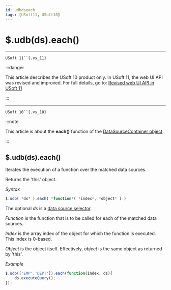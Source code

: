 ```yaml
---
id: udbdseach
tags: [USoft11, USoft10]
---
```

# $.udb(ds).each()



----

`USoft 11``{.vs_11}`


:::danger

This article describes the USoft 10 product only.
In USoft 11, the web UI API was revised and improved. For full details, go to:
[Revised web UI API in USoft 11](/Web_and_app_UIs/UDB_udb/Revised_web_UI_API_in_USoft_11.md)

:::

----

`USoft 10``{.vs_10}`


:::note

This article is about the **each()** function of the [DataSourceContainer object](/Web_and_app_UIs/UDB_DataSourceContainer).

:::

## **$.udb(ds).each()**

Iterates the execution of a function over the matched data sources.

Returns the 'this' object.

*Syntax*

```js
$.udb( *ds* ).each( *function*( *index*, *object* ) )
```

The optional *ds* is a [data source selector](/Web_and_app_UIs/UDB_DataSourceMetaContainer/UDB_DataSourceMetaContainer_object.md).

*Function* is the function that is to be called for each of the matched data sources.

*Index* is the array index of the object for which the function is executed. This index is 0-based.

*Object* is the object itself. Effectively, *object* is the same object as returned by 'this'.

*Example*

```js
$.udb(['EMP','DEPT']).each(function(index, ds){
    ds.executeQuery();
});
```

 